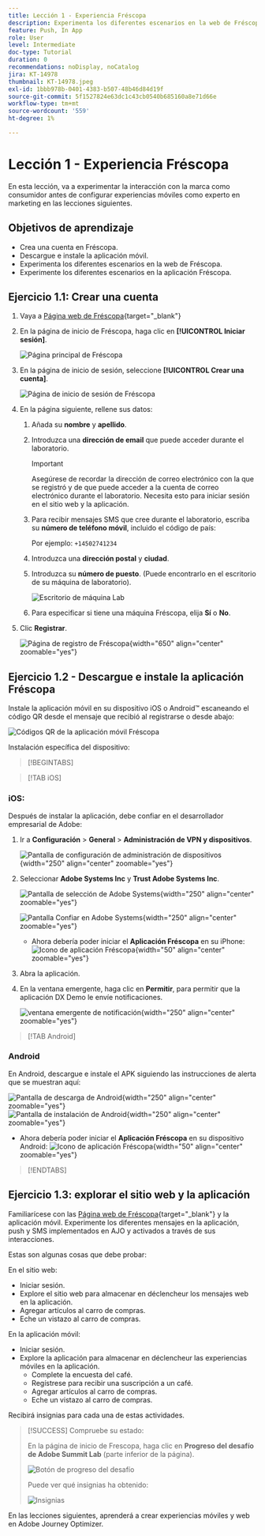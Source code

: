 ```yaml
---
title: Lección 1 - Experiencia Fréscopa
description: Experimenta los diferentes escenarios en la web de Fréscopa.
feature: Push, In App
role: User
level: Intermediate
doc-type: Tutorial
duration: 0
recommendations: noDisplay, noCatalog
jira: KT-14978
thumbnail: KT-14978.jpeg
exl-id: 1bbb978b-0401-4383-b507-48b46d84d19f
source-git-commit: 5f1527824e63dc1c43cb0540b685160a8e71d66e
workflow-type: tm+mt
source-wordcount: '559'
ht-degree: 1%

---
```


# Lección 1 - Experiencia Fréscopa

En esta lección, va a experimentar la interacción con la marca como consumidor antes de configurar experiencias móviles como experto en marketing en las lecciones siguientes.

## Objetivos de aprendizaje

* Crea una cuenta en Fréscopa.
* Descargue e instale la aplicación móvil.
* Experimenta los diferentes escenarios en la web de Fréscopa.
* Experimente los diferentes escenarios en la aplicación Fréscopa.

## Ejercicio 1.1: Crear una cuenta

1. Vaya a [Página web de Fréscopa](https://dsn.adobe.com/p/adobe-summit-2024?token=eyJhbGciOiJIUzI1NiIsInR5cCI6IkpXVCJ9.eyJpZCI6ImFub255bW91cyIsImVtYWlsIjoiYW5vbnltb3VzQGFkb2JlLmNvbSIsImlzc3VlciI6InNoYXJlZC1saW5rIiwiYXJnb24iOnsiYWNjZXNzIjoicmVhZC1wcm9qZWN0IiwicHJvamVjdElkIjoiYWRvYmUtc3VtbWl0LTIwMjQifSwiaWF0IjoxNzEwNTI0MTIwLCJleHAiOjE3MTIzMzg1MjB9.q2uGVst6HjJw8SCWl-3pViNzepkdGnNCvGqZnbbkTsY){target="_blank"}

1. En la página de inicio de Fréscopa, haga clic en **[!UICONTROL Iniciar sesión]**.

   ![Página principal de Fréscopa](/help/summit/l820-lab-workbook/assets/1-1-1-frescopa-homepage.png "Página principal de Fréscopa")

1. En la página de inicio de sesión, seleccione **[!UICONTROL Crear una cuenta]**.

   ![Página de inicio de sesión de Fréscopa](/help/summit/l820-lab-workbook/assets/1-1-2-frescopa-sign-in-page.png "Inicio de sesión en Fréscopa")

1. En la página siguiente, rellene sus datos:

   1. Añada su **nombre** y **apellido**.

   1. Introduzca una **dirección de email** que puede acceder durante el laboratorio.

      >[!IMPORTANT]
      > Asegúrese de recordar la dirección de correo electrónico con la que se registró y de que puede acceder a la cuenta de correo electrónico durante el laboratorio. Necesita esto para iniciar sesión en el sitio web y la aplicación.

   1. Para recibir mensajes SMS que cree durante el laboratorio, escriba su **número de teléfono móvil**, incluido el código de país:

      Por ejemplo: `+14502741234`

   1. Introduzca una **dirección postal** y **ciudad**.

   1. Introduzca su **número de puesto**. (Puede encontrarlo en el escritorio de su máquina de laboratorio).

      ![Escritorio de máquina Lab](/help/summit/l820-lab-workbook/assets/locate-seat-number.png)

   1. Para especificar si tiene una máquina Fréscopa, elija **Sí** o **No**.

1. Clic **Registrar**.

   ![Página de registro de Fréscopa](/help/summit/l820-lab-workbook/assets/1-1-3-frescopa-registration-page.png){width="650" align="center" zoomable="yes"}

## Ejercicio 1.2 - Descargue e instale la aplicación Fréscopa

Instale la aplicación móvil en su dispositivo iOS o Android™ escaneando el código QR desde el mensaje que recibió al registrarse o desde abajo:

![Códigos QR de la aplicación móvil Fréscopa](/help/summit/l820-lab-workbook/assets/1-2-1-qr-codes.png "Códigos QR de la aplicación móvil Fréscopa")

Instalación específica del dispositivo:

>[!BEGINTABS]

>[!TAB iOS]

### iOS:

Después de instalar la aplicación, debe confiar en el desarrollador empresarial de Adobe:

1. Ir a **Configuración** > **General** > **Administración de VPN y dispositivos**.

   ![Pantalla de configuración de administración de dispositivos](/help/summit/l820-lab-workbook/assets/1-2-2-device-management-screen.PNG "Pantalla de configuración de administración de dispositivos"){width="250" align="center" zoomable="yes"}

1. Seleccionar **Adobe Systems Inc** y **Trust Adobe Systems Inc**.

   ![Pantalla de selección de Adobe Systems](/help/summit/l820-lab-workbook/assets/1-2-3-adobe-systems.PNG "Pantalla de selección de Adobe Systems"){width="250" align="center" zoomable="yes"}
   <br>

   ![Pantalla Confiar en Adobe Systems](/help/summit/l820-lab-workbook/assets/1-2-4-trust-adobe.PNG){width="250" align="center" zoomable="yes"}

   * Ahora debería poder iniciar el **Aplicación Fréscopa** en su iPhone: ![Icono de aplicación Fréscopa](/help/summit/l820-lab-workbook/assets/1-2-app-icon.png){width="50" align="center" zoomable="yes"}


1. Abra la aplicación.

1. En la ventana emergente, haga clic en **Permitir**, para permitir que la aplicación DX Demo le envíe notificaciones.

   ![ventana emergente de notificación](/help/summit/l820-lab-workbook/assets/1-2-allow-notifications.png){width="250" align="center" zoomable="yes"}

>[!TAB Android]

### Android

En Android, descargue e instale el APK siguiendo las instrucciones de alerta que se muestran aquí:

![Pantalla de descarga de Android](/help/summit/l820-lab-workbook/assets/1-2-5-android-download.jpg "Pantalla de descarga de Android"){width="250" align="center" zoomable="yes"}
<br>
![Pantalla de instalación de Android](/help/summit/l820-lab-workbook/assets/1-2-6-android-installation.jpg){width="250" align="center" zoomable="yes"}

* Ahora debería poder iniciar el **Aplicación Fréscopa** en su dispositivo Android: ![Icono de aplicación Fréscopa](/help/summit/l820-lab-workbook/assets/1-2-app-icon.png){width="50" align="center" zoomable="yes"}

>[!ENDTABS]

## Ejercicio 1.3: explorar el sitio web y la aplicación

Familiarícese con las [Página web de Fréscopa](https://dsn.adobe.com/p/adobe-summit-2024?token=eyJhbGciOiJIUzI1NiIsInR5cCI6IkpXVCJ9.eyJpZCI6ImFub255bW91cyIsImVtYWlsIjoiYW5vbnltb3VzQGFkb2JlLmNvbSIsImlzc3VlciI6InNoYXJlZC1saW5rIiwiYXJnb24iOnsiYWNjZXNzIjoicmVhZC1wcm9qZWN0IiwicHJvamVjdElkIjoiYWRvYmUtc3VtbWl0LTIwMjQifSwiaWF0IjoxNzEwNTI0MTIwLCJleHAiOjE3MTIzMzg1MjB9.q2uGVst6HjJw8SCWl-3pViNzepkdGnNCvGqZnbbkTsY){target="_blank"}  y la aplicación móvil. Experimente los diferentes mensajes en la aplicación, push y SMS implementados en AJO y activados a través de sus interacciones.

Estas son algunas cosas que debe probar:

En el sitio web:

* Iniciar sesión.
* Explore el sitio web para almacenar en déclencheur los mensajes web en la aplicación.
* Agregar artículos al carro de compras.
* Eche un vistazo al carro de compras.

En la aplicación móvil:

* Iniciar sesión.
* Explore la aplicación para almacenar en déclencheur las experiencias móviles en la aplicación.
   * Complete la encuesta del café.
   * Regístrese para recibir una suscripción a un café.
   * Agregar artículos al carro de compras.
   * Eche un vistazo al carro de compras.

Recibirá insignias para cada una de estas actividades.

>[!SUCCESS]
>Compruebe su estado:
>
>En la página de inicio de Frescopa, haga clic en **Progreso del desafío de Adobe Summit Lab** (parte inferior de la página).
> 
>  ![Botón de progreso del desafío](/help/summit/l820-lab-workbook/assets/1-3-challenge-progress-button.png)
>
> Puede ver qué insignias ha obtenido:
> 
> ![Insignias](/help/summit/l820-lab-workbook/assets/1-3-badges.png)

En las lecciones siguientes, aprenderá a crear experiencias móviles y web en Adobe Journey Optimizer.

[def]: /help/summit/l820-lab-workbook/assets/1-2-4-trust-adobe.PNG
